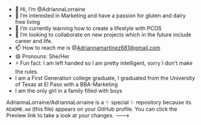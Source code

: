 - 👋 Hi, I’m @AdriannaLorraine
- 👀 I’m interested in Marketing and have a passion for gluten and dairy free living 
- 🌱 I’m currently learning how to create a lifestyle with PCOS
- 💞️ I’m looking to collaborate on new projects which in the future include career and life. 
- 📫 How to reach me is @Adriannamartinez681@gmail.com
- 😄 Pronouns: She/Her 
- ⚡ Fun fact: I am left handed so I am pretty intelligent, sorry I don't make the rules.
- I am a First Generation college graduate, I graduated from the University of Texas at El Paso with a BBA-Marketing 
- I am the only girl in a family filled with boys
  
AdriannaLorraine/AdriannaLorraine is a ✨ special ✨ repository because its `README.md` (this file) appears on your GitHub profile.
You can click the Preview link to take a look at your changes.
--->
